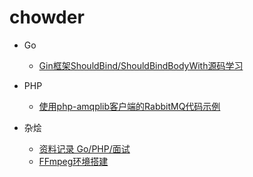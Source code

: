 # chowder

* Go
  * [Gin框架ShouldBind/ShouldBindBodyWith源码学习](https://github.com/xiuxiubiu/chowder/issues/2)
  

* PHP
  * [使用php-amqplib客户端的RabbitMQ代码示例](https://github.com/xiuxiubiu/chowder/issues/3) 
  
* 杂烩
  * [资料记录 Go/PHP/面试](https://github.com/xiuxiubiu/chowder/issues/4)
  * [FFmpeg环境搭建](https://github.com/xiuxiubiu/chowder/issues/1)


